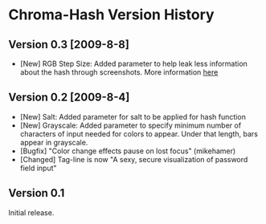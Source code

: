 Chroma-Hash Version History
===========================

## Version 0.3 [2009-8-8]

- [New] RGB Step Size: Added parameter to help leak less information about the hash through screenshots. More information [here](http://blog.iangreenleaf.com/2009/08/making-chroma-hash-less-leaky.html)

## Version 0.2 [2009-8-4]

- [New] Salt: Added parameter for salt to be applied for hash function
- [New] Grayscale: Added parameter to specify minimum number of characters of input needed for colors to appear. Under that length, bars appear in grayscale.
- [Bugfix] "Color change effects pause on lost focus" (mikehamer)
- [Changed] Tag-line is now "A sexy, secure visualization of password field input"

## Version 0.1

Initial release.
